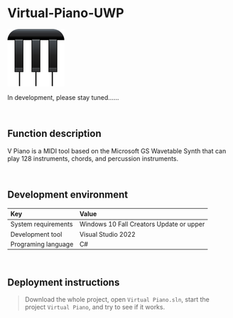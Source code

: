 # Virtual-Piano-UWP

![](ScreenShot/logo.png)

 
 In development, please stay tuned......


<br/>

## Function description

V Piano is a MIDI tool based on the Microsoft GS Wavetable Synth that can play 128 instruments, chords, and percussion instruments.


<br/>

## Development environment

|Key|Value|
|:-|:-|
|System requirements| Windows 10 Fall Creators Update or upper|
|Development tool|Visual Studio 2022|
|Programing language|C#|


<br/>

## Deployment instructions

> Download the whole project, open `Virtual Piano.sln`, start the project `Virtual Piano`, and try to see if it works.